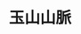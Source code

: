 ---
title: "玉山山脈"
permalink: /tags/玉山山脈
layout: tag

taxonomy: 玉山山脈 # tag name
entries_layout: list # list (default), grid

author_profile: true


---